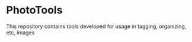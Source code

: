 # PhotoTools
This repository contains tools developed for usage in tagging, organizing, etc, images
